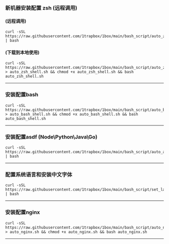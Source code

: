 ### 新机器安装配置 zsh (远程调用)
#### (远程调用)
```
curl -sSL https://raw.githubusercontent.com/1trapbox/1box/main/bash_script/auto_zsh_shell.sh | bash
```
#### (下载到本地使用)
```
curl -sSL https://raw.githubusercontent.com/1trapbox/1box/main/bash_script/auto_zsh_shell.sh > auto_zsh_shell.sh && chmod +x auto_zsh_shell.sh && bash auto_zsh_shell.sh
```
---
### 安装配置bash
```
curl -sSL https://raw.githubusercontent.com/1trapbox/1box/main/bash_script/auto_bash_shell.sh > auto_bash_shell.sh && chmod +x auto_bash_shell.sh && bash auto_bash_shell.sh

```
---
### 安装配置asdf (Node\Python\Java\Go)
```
curl -sSL https://raw.githubusercontent.com/1trapbox/1box/main/bash_script/auto_asdf.sh | bash

```
---
### 配置系统语言和安装中文字体
```
curl -sSL https://raw.githubusercontent.com/1trapbox/1box/main/bash_script/set_language_and_install_font.sh | bash
```
---
### 安装配置nginx
```
curl -sSL https://raw.githubusercontent.com/1trapbox/1box/main/bash_script/auto_nginx.sh > auto_nginx.sh && chmod +x auto_nginx.sh && bash auto_nginx.sh
```
---